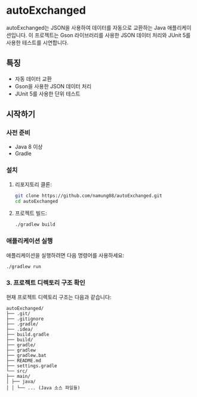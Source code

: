 # autoExchanged

autoExchanged는 JSON을 사용하여 데이터를 자동으로 교환하는 Java 애플리케이션입니다. 이 프로젝트는 Gson 라이브러리를 사용한 JSON 데이터 처리와 JUnit 5를 사용한 테스트를 시연합니다.

## 특징

- 자동 데이터 교환
- Gson을 사용한 JSON 데이터 처리
- JUnit 5를 사용한 단위 테스트

## 시작하기

### 사전 준비

- Java 8 이상
- Gradle

### 설치

1. 리포지토리 클론:

    ```bash
    git clone https://github.com/namung08/autoExchanged.git
    cd autoExchanged
    ```

2. 프로젝트 빌드:

    ```bash
    ./gradlew build
    ```

### 애플리케이션 실행

애플리케이션을 실행하려면 다음 명령어를 사용하세요:

```bash
./gradlew run
```

### 3. 프로젝트 디렉토리 구조 확인

현재 프로젝트 디렉토리 구조는 다음과 같습니다:
```
autoExchanged/
├── .git/
├── .gitignore
├── .gradle/
├── .idea/
├── build.gradle
├── build/
├── gradle/
├── gradlew
├── gradlew.bat
├── README.md
├── settings.gradle
└── src/
├── main/
│ ├── java/
│ │ └── ... (Java 소스 파일들)
```